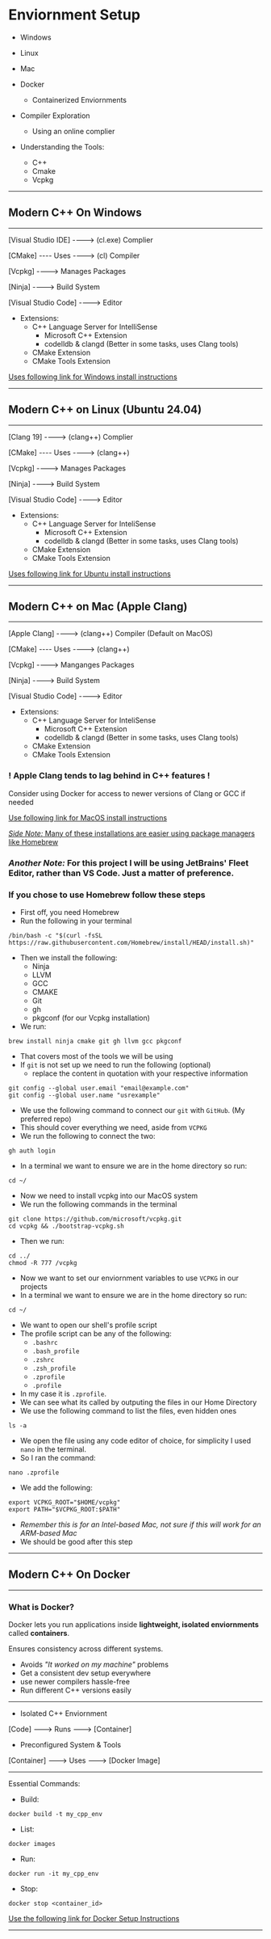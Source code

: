 # Enviornment Setup

- Windows
- Linux
- Mac
- Docker
    - Containerized Enviornments
- Compiler Exploration
    - Using an online complier

- Understanding the Tools:
    - C++
    - Cmake
    - Vcpkg


---

## Modern C++ On Windows

---
[Visual Studio IDE] ----> (cl.exe) Complier

[CMake] ---- Uses ----> (cl) Compiler

[Vcpkg] ----> Manages Packages

[Ninja] ----> Build System

[Visual Studio Code] ----> Editor

- Extensions:
    - C++ Language Server for IntelliSense
        - Microsoft C++ Extension
        - codelldb & clangd (Better in some tasks, uses Clang tools)
    - CMake Extension
    - CMake Tools Extension

[Uses following link for Windows install instructions](https://github.com/rutura/cpp23m/blob/main/02.EnvironmentSetup/03.Windows_setup.md)

---

## Modern C++ on Linux (Ubuntu 24.04)

---
[Clang 19] ----> (clang++) Complier

[CMake] ---- Uses ----> (clang++)

[Vcpkg] ----> Manages Packages

[Ninja] ----> Build System

[Visual Studio Code] ----> Editor

- Extensions:
    - C++ Language Server for InteliSense
        - Microsoft C++ Extension
        - codelldb & clangd (Better in some tasks, uses Clang tools)
    - CMake Extension
    - CMake Tools Extension

[Uses following link for Ubuntu install instructions](https://github.com/rutura/cpp23m/blob/main/02.EnvironmentSetup/04.Linux_setup.md)

---

## Modern C++ on Mac (Apple Clang)

---

[Apple Clang] ----> (clang++) Compiler (Default on MacOS)

[CMake] ---- Uses ----> (clang++)

[Vcpkg] ----> Manganges Packages

[Ninja] ----> Build System

[Visual Studio Code] ----> Editor

- Extensions:
    - C++ Language Server for InteliSense
        - Microsoft C++ Extension
        - codelldb & clangd (Better in some tasks, uses Clang tools)
    - CMake Extension
    - CMake Tools Extension

### **! Apple Clang tends to lag behind in C++ features !**

Consider using Docker for access to newer versions of Clang or GCC if needed

[Use following link for MacOS install instructions](https://github.com/rutura/cpp23m/blob/main/02.EnvironmentSetup/05.Mac_setup.md)

[_Side Note:_ Many of these installations are easier using package managers like Homebrew](https://brew.sh/)

### _Another Note:_ For this project I will be using JetBrains' Fleet Editor, rather than VS Code. Just a matter of preference.

### If you chose to use Homebrew follow these steps

- First off, you need Homebrew
- Run the following in your terminal

```commandline
/bin/bash -c "$(curl -fsSL https://raw.githubusercontent.com/Homebrew/install/HEAD/install.sh)"
```

- Then we install the following:
    - Ninja
    - LLVM
    - GCC
    - CMAKE
    - Git
    - gh
    - pkgconf (for our Vcpkg installation)
- We run:

```commandline
brew install ninja cmake git gh llvm gcc pkgconf
```

- That covers most of the tools we will be using
- If `git` is not set up we need to run the following (optional)
    - replace the content in quotation with your respective information

```commandline
git config --global user.email "email@example.com"
git config --global user.name "usrexample"
```

- We use the following command to connect our `git` with `GitHub`. (My preferred repo)
- This should cover everything we need, aside from `VCPKG`
- We run the following to connect the two:

```commandline
gh auth login
```

- In a terminal we want to ensure we are in the home directory so run:

```commandline
cd ~/
```

- Now we need to install vcpkg into our MacOS system
- We run the following commands in the terminal

```commandline
git clone https://github.com/microsoft/vcpkg.git
cd vcpkg && ./bootstrap-vcpkg.sh
```

- Then we run:

```commandline
cd ../
chmod -R 777 /vcpkg
```

- Now we want to set our enviornment variables to use `VCPKG` in our projects
- In a terminal we want to ensure we are in the home directory so run:

```commandline
cd ~/
```

- We want to open our shell's profile script
- The profile script can be any of the following:
    - `.bashrc`
    - `.bash_profile`
    - `.zshrc`
    - `.zsh_profile`
    - `.zprofile`
    - `.profile`
- In my case it is `.zprofile`.
- We can see what its called by outputing the files in our Home Directory
- We use the following command to list the files, even hidden ones

```commandline
ls -a
```

- We open the file using any code editor of choice, for simplicity I used `nano` in the terminal.
- So I ran the command:

```commandline
nano .zprofile
```

- We add the following:

```shell
export VCPKG_ROOT="$HOME/vcpkg"
export PATH="$VCPKG_ROOT:$PATH"
```

- _Remember this is for an Intel-based Mac, not sure if this will work for an ARM-based Mac_
- We should be good after this step
---

## Modern C++ On Docker

---

### What is Docker?

Docker lets you run applications inside **lightweight, isolated enviornments** called **containers**.

Ensures consistency across different systems.

- Avoids _"It worked on my machine"_ problems
- Get a consistent dev setup everywhere
- use newer compilers hassle-free
- Run different C++ versions easily

---

* Isolated C++ Enviornment


[Code] ---> Runs ---> [Container]


* Preconfigured System & Tools


[Container] ---> Uses ---> [Docker Image]

---

Essential Commands:

- Build:
``` commandline
docker build -t my_cpp_env
```

- List:
``` commandline
docker images
```

- Run:
``` commandline
docker run -it my_cpp_env
```

- Stop:
``` commandline
docker stop <container_id>
```

[Use the following link for Docker Setup Instructions](https://github.com/rutura/cpp23m/blob/main/02.EnvironmentSetup/06.Docker_setup.md)

---